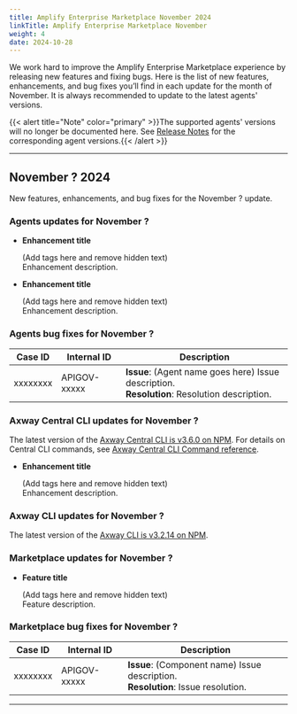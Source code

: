 ```yaml
---
title: Amplify Enterprise Marketplace November 2024
linkTitle: Amplify Enterprise Marketplace November
weight: 4
date: 2024-10-28
---
```

We work hard to improve the Amplify Enterprise Marketplace experience by releasing new features and fixing bugs. Here is the list of new features, enhancements, and bug fixes you’ll find in each update for the month of November. It is always recommended to update to the latest agents' versions.

{{< alert title="Note" color="primary" >}}The supported agents' versions will no longer be documented here. See [Release Notes](/docs/amplify_relnotes) for the corresponding agent versions.{{< /alert >}}

---

## November ? 2024

New features, enhancements, and bug fixes for the November ? update.

### Agents updates for November ?

* **Enhancement title**

    (Add tags here and remove hidden text<!--For example, PROVIDER EXPERIENCE, BACKSTAGE, ENHANCEMENT-->) <br />
    Enhancement description.

* **Enhancement title**

    (Add tags here and remove hidden text<!--For example, PROVIDER EXPERIENCE, SAAS, EMBEDDED AGENT, ENHANCEMENT-->) <br />
    Enhancement description.

<!--### Agents known issues (hidden if none)-->

### Agents bug fixes for November ?

| Case ID     | Internal ID  | Description                                       |
|-------------|--------------|---------------------------------------------------|
| xxxxxxxx    | APIGOV-xxxxx | **Issue**: (Agent name goes here) Issue description. <br />**Resolution**: Resolution description. |

### Axway Central CLI updates for November ?

The latest version of the [Axway Central CLI is v3.6.0 on NPM](https://www.npmjs.com/package/@axway/axway-central-cli/v/3.6.0). For details on Central CLI commands, see [Axway Central CLI Command reference](/docs/integrate_with_central/cli_central/cli_command_reference).

* **Enhancement title**

    (Add tags here and remove hidden text<!--For example, PROVIDER EXPERIENCE, ENHANCEMENT-->) <br />
    Enhancement description.

<!--### Axway Central CLI known issues for November ? (hidden if none)-->

<!--### Axway Central CLI bug fixes for November ?  (hidden if none)-->

### Axway CLI updates for November ?

The latest version of the [Axway CLI is v3.2.14 on NPM](https://www.npmjs.com/package/@axway/axway/v/3.2.14).

<!--### Axway CLI known issues for November ?  (hidden if none)-->

<!--### Axway CLI bug fixes for November ?  (hidden if none)-->

### Marketplace updates for November ?

* **Feature title**

    (Add tags here and remove hidden text<!--For example, CONSUMER EXPERIENCE, MARKETPLACE, ENHANCEMENT-->) <br />
   Feature description.

<!--### Marketplace known issues for November ?  (hidden if none)-->

### Marketplace bug fixes for November ?

| Case ID   | Internal ID  | Description                                       |
|-----------|--------------|---------------------------------------------------|
| xxxxxxxx  | APIGOV-xxxxx | **Issue**: (Component name) Issue description. <br />**Resolution**: Issue resolution. |

---
